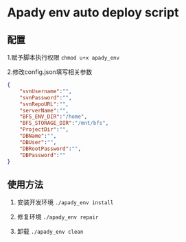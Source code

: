 # Apady env auto deploy script
## 配置

1.赋予脚本执行权限 `chmod u+x apady_env`

2.修改config.json填写相关参数
```json
{
	"svnUsername":"",
	"svnPassword":"",
	"svnRepoURL":"",
	"serverName":"",
	"BFS_ENV_DIR":"/home",
	"BFS_STORAGE_DIR":"/mnt/bfs",
	"ProjectDir":"",
	"DBName":"",
	"DBUser":"",
	"DBRootPassword":"",
	"DBPassword":""
}
```
## 使用方法
1. 安装开发环境 `./apady_env install`

2. 修复环境    `./apady_env repair`

3. 卸载       `./apady_env clean`




